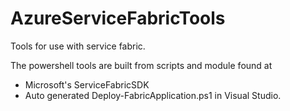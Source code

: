 # AzureServiceFabricTools

Tools for use with service fabric. 

The powershell tools are built from scripts and module found at

- Microsoft's ServiceFabricSDK
- Auto generated Deploy-FabricApplication.ps1 in Visual Studio. 